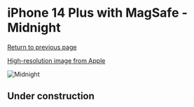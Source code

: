 # iPhone 14 Plus with MagSafe - Midnight

[Return to previous page](/iphone_14)

[High-resolution image from Apple](https://store.storeimages.cdn-apple.com/8756/as-images.apple.com/is/MPP93?wid=4500&hei=4500&fmt=png)

<div style="width: 500px"><img src="/almost_uncompressed/MPP93.webp" alt="Midnight"></div>

## Under construction
